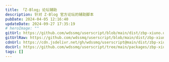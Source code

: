 ```yaml
---
title: 「Z-Blog」论坛辅助
description: 针对 Z-Blog 官方论坛的辅助脚本
pubDate: 2024-04-05 12:16:40
updateDate: 2024-09-27 17:35:19
# heroImage: ""
gitUrl: https://github.com/wdssmq/userscript/blob/main/dist/zbp-xiuno.user.js
gitUrlRaw: https://github.com/wdssmq/userscript/blob/main/dist/zbp-xiuno.user.js?raw=true
cdnUrl: https://cdn.jsdelivr.net/gh/wdssmq/userscript@main/dist/zbp-xiuno.user.js
docUrl: https://github.com/wdssmq/userscript/tree/main/packages/zbp-xiuno#readme
tags: []
---
```


